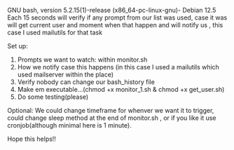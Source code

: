 GNU bash, version 5.2.15(1)-release (x86_64-pc-linux-gnu)- Debian 12.5
Each 15 seconds will verify if any prompt from our list was used, case it was will get current user and moment when that happen and will notify us , this case I used mailutils for that task

Set up:
1. Prompts we want to watch: within monitor.sh 
2. How we notify case this happens (in this case I used a mailutils which used mailserver within the place)
3. Verify nobody can change our bash_history file
4. Make em executable...(chmod +x monitor_1.sh & chmod +x get_user.sh) 
5. Do some testing(please)

Optional:
We could change timeframe for whenver we want it to trigger, could change sleep  method at the end of monitor.sh , or if you like it use cronjob(although minimal here is 1 minute).

Hope this helps!!
